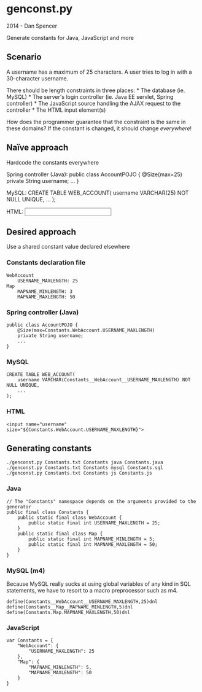 genconst.py
===========
2014 - Dan Spencer

Generate constants for Java, JavaScript and more

Scenario
--------
A username has a maximum of 25 characters. A user tries to log in with a
30-character username.

There should be length constraints in three places:
    * The database (ie. MySQL)
    * The server's login controller (ie. Java EE servlet, Spring controller)
    * The JavaScript source handling the AJAX request to the controller
    * The HTML input element(s)

How does the programmer guarantee that the constraint is the same in these
domains? If the constant is changed, it should change _everywhere_!

Naïve approach
--------------
Hardcode the constants everywhere

Spring controller (Java):
    public class AccountPOJO {
        @Size(max=25)
        private String username;
        ...
    }

MySQL:
    CREATE TABLE WEB_ACCOUNT(
        username VARCHAR(25) NOT NULL UNIQUE,
        ...
    );

HTML:
    <input name="username" size="25">


Desired approach
----------------
Use a shared constant value declared elsewhere

### Constants declaration file ###
    WebAccount
        USERNAME_MAXLENGTH: 25
    Map
        MAPNAME_MINLENGTH: 3
        MAPNAME_MAXLENGTH: 50

### Spring controller (Java) ###
    public class AccountPOJO {
        @Size(max=Constants.WebAccount.USERNAME_MAXLENGTH)
        private String username;
        ...
    }

### MySQL ###
    CREATE TABLE WEB_ACCOUNT(
        username VARCHAR(Constants__WebAccount__USERNAME_MAXLENGTH) NOT NULL UNIQUE,
        ...
    );

### HTML ###
    <input name="username" size="${Constants.WebAccount.USERNAME_MAXLENGTH}">



Generating constants
--------------------

    ./genconst.py Constants.txt Constants java Constants.java
    ./genconst.py Constants.txt Constants mysql Constants.sql
    ./genconst.py Constants.txt Constants js Constants.js

### Java ###
    // The "Constants" namespace depends on the arguments provided to the generator
    public final class Constants {
        public static final class WebAccount {
            public static final int USERNAME_MAXLENGTH = 25;
        }
        public static final class Map {
            public static final int MAPNAME_MINLENGTH = 5;
            public static final int MAPNAME_MAXLENGTH = 50;
        }
    }

### MySQL (m4) ###
Because MySQL really sucks at using global variables of any kind in SQL
statements, we have to resort to a macro preprocessor such as m4.

    define(Constants__WebAccount__USERNAME_MAXLENGTH,25)dnl
    define(Constants__Map__MAPNAME_MINLENGTH,5)dnl
    define(Constants.Map.MAPNAME_MAXLENGTH,50)dnl

### JavaScript ###
    var Constants = {
        "WebAccount": {
            "USERNAME_MAXLENGTH": 25
        },
        "Map": {
            "MAPNAME_MINLENGTH": 5,
            "MAPNAME_MAXLENGTH": 50
        }
    }

